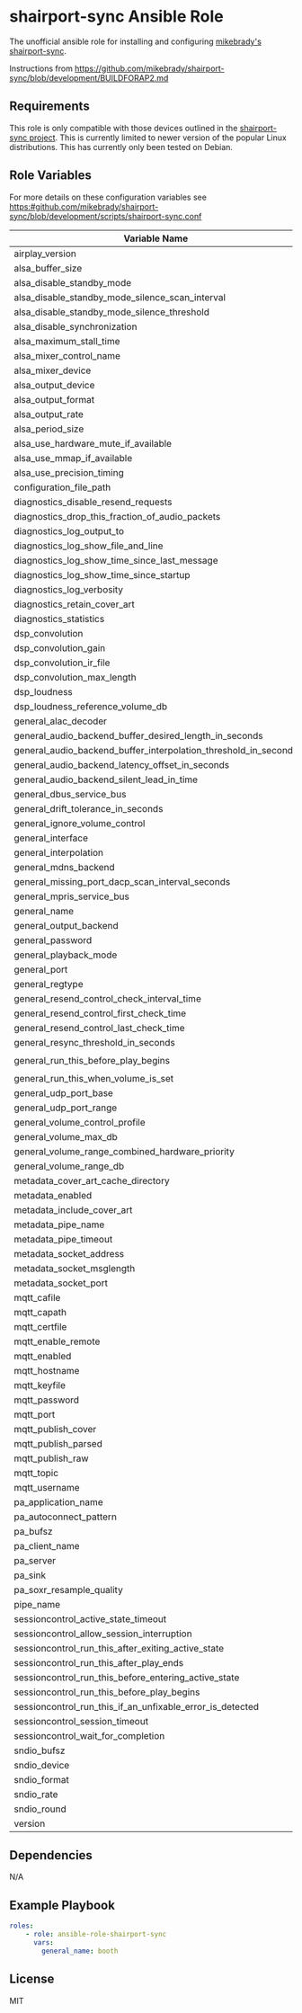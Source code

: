 # shairport-sync Ansible Role

The unofficial ansible role for installing and configuring [mikebrady's](https://github.com/mikebrady) [shairport-sync](https://github.com/mikebrady/shairport-sync).

Instructions from <https://github.com/mikebrady/shairport-sync/blob/development/BUILDFORAP2.md>


## Requirements

This role is only compatible with those devices outlined in the [shairport-sync project](https://github.com/mikebrady/shairport-sync). This is currently limited to newer version of the popular Linux distributions. This has currently only been tested on Debian.

## Role Variables

For more details on these configuration variables see <https:#github.com/mikebrady/shairport-sync/blob/development/scripts/shairport-sync.conf>

| Variable Name | Default |
| -- | -- |
| airplay_version | `2` |
| alsa_buffer_size | `null` |
| alsa_disable_standby_mode | `null` |
| alsa_disable_standby_mode_silence_scan_interval | `null` |
| alsa_disable_standby_mode_silence_threshold | `null` |
| alsa_disable_synchronization | `null` |
| alsa_maximum_stall_time | `null` |
| alsa_mixer_control_name | `null` |
| alsa_mixer_device | `null` |
| alsa_output_device | `"hw:0"` |
| alsa_output_format | `null` |
| alsa_output_rate | `null` |
| alsa_period_size | `null` |
| alsa_use_hardware_mute_if_available | `null` |
| alsa_use_mmap_if_available | `null` |
| alsa_use_precision_timing | `null` |
| configuration_file_path | `"./shairport-sync.conf"` |
| diagnostics_disable_resend_requests | `null` |
| diagnostics_drop_this_fraction_of_audio_packets | `null` |
| diagnostics_log_output_to | `null` |
| diagnostics_log_show_file_and_line | `null` |
| diagnostics_log_show_time_since_last_message | `null` |
| diagnostics_log_show_time_since_startup | `null` |
| diagnostics_log_verbosity | `null` |
| diagnostics_retain_cover_art | `null` |
| diagnostics_statistics | `null` |
| dsp_convolution | `null` |
| dsp_convolution_gain | `null` |
| dsp_convolution_ir_file | `null` |
| dsp_convolution_max_length | `null` |
| dsp_loudness | `null` |
| dsp_loudness_reference_volume_db | `null` |
| general_alac_decoder | `null` |
| general_audio_backend_buffer_desired_length_in_seconds | `null` |
| general_audio_backend_buffer_interpolation_threshold_in_seconds | `null` |
| general_audio_backend_latency_offset_in_seconds | `null` |
| general_audio_backend_silent_lead_in_time | `null` |
| general_dbus_service_bus | `null` |
| general_drift_tolerance_in_seconds | `null` |
| general_ignore_volume_control | `null` |
| general_interface | `null` |
| general_interpolation | `null` |
| general_mdns_backend | `null` |
| general_missing_port_dacp_scan_interval_seconds | `null` |
| general_mpris_service_bus | `null` |
| general_name | `"booth"` |
| general_output_backend | `null` |
| general_password | `null` |
| general_playback_mode | `null` |
| general_port | `null` |
| general_regtype | `null` |
| general_resend_control_check_interval_time | `null` |
| general_resend_control_first_check_time | `null` |
| general_resend_control_last_check_time | `null` |
| general_resync_threshold_in_seconds | `null` |
| general_run_this_before_play_begins | `"./home/pi/send_mqtt.py ON cmnd/booth/power"` |
| general_run_this_when_volume_is_set | `null` |
| general_udp_port_base | `null` |
| general_udp_port_range | `null` |
| general_volume_control_profile | `null` |
| general_volume_max_db | `null` |
| general_volume_range_combined_hardware_priority | `null` |
| general_volume_range_db | `null` |
| metadata_cover_art_cache_directory | `null` |
| metadata_enabled | `null` |
| metadata_include_cover_art | `null` |
| metadata_pipe_name | `null` |
| metadata_pipe_timeout | `null` |
| metadata_socket_address | `null` |
| metadata_socket_msglength | `null` |
| metadata_socket_port | `null` |
| mqtt_cafile | `null` |
| mqtt_capath | `null` |
| mqtt_certfile | `null` |
| mqtt_enable_remote | `null` |
| mqtt_enabled | `null` |
| mqtt_hostname | `null` |
| mqtt_keyfile | `null` |
| mqtt_password | `null` |
| mqtt_port | `null` |
| mqtt_publish_cover | `null` |
| mqtt_publish_parsed | `null` |
| mqtt_publish_raw | `null` |
| mqtt_topic | `null` |
| mqtt_username | `null` |
| pa_application_name | `null` |
| pa_autoconnect_pattern | `null` |
| pa_bufsz | `null` |
| pa_client_name | `null` |
| pa_server | `null` |
| pa_sink | `null` |
| pa_soxr_resample_quality | `null` |
| pipe_name | `null` |
| sessioncontrol_active_state_timeout | `null` |
| sessioncontrol_allow_session_interruption | `null` |
| sessioncontrol_run_this_after_exiting_active_state | `null` |
| sessioncontrol_run_this_after_play_ends | `null` |
| sessioncontrol_run_this_before_entering_active_state | `null` |
| sessioncontrol_run_this_before_play_begins | `null` |
| sessioncontrol_run_this_if_an_unfixable_error_is_detected | `null` |
| sessioncontrol_session_timeout | `null` |
| sessioncontrol_wait_for_completion | `null` |
| sndio_bufsz | `null` |
| sndio_device | `null` |
| sndio_format | `null` |
| sndio_rate | `null` |
| sndio_round | `null` |
| version | `"4.0-dev` |


## Dependencies

N/A

## Example Playbook

```yaml
roles:
    - role: ansible-role-shairport-sync
      vars:
        general_name: booth
```

## License

MIT
